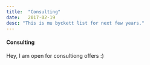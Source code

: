 ```yaml
---
title:  "Consulting"
date:   2017-02-19
desc: "This is mu byckett list for next few years."
---
```


#### Consulting

Hey, I am open for consultiong offers :)